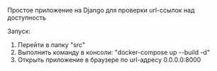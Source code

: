 Простое приложение на Django для проверки url-ссылок над доступность

Запуск:

1. Перейти в папку "src"
2. Выполнить команду в консоли: "docker-compose up --build -d"
3. Открыть приложение в браузере по url-адресу 0.0.0.0:8000
